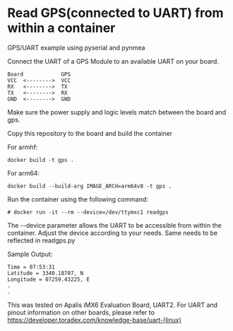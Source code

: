 # Read GPS(connected to UART) from within a container

GPS/UART example using pyserial and pynmea

Connect the UART of a GPS Module to an available UART on your board.
```
Board            GPS
VCC  <-------->  VCC
RX   <-------->  TX
TX   <-------->  RX
GND  <-------->  GND
```
Make sure the power supply and logic levels match between the board and gps.

Copy this repository to the board and build the container

For armhf:
```
docker build -t gps .
```

For arm64:
```
docker build --build-arg IMAGE_ARCH=arm64v8 -t gps .
```

Run the container using the following command:
```
# docker run -it --rm --device=/dev/ttymxc1 readgps
```
The --device parameter allows the UART to be accessible from within the container.
Adjust the device according to your needs. Same needs to be reflected in readgps.py

Sample Output:
```
Time = 07:53:31
Latitude = 3340.18707, N
Longitude = 07259.43225, E
.
.
```

This was tested on Apalis iMX6 Evaluation Board, UART2. For UART and pinout
information on other boards, please refer to
https://developer.toradex.com/knowledge-base/uart-(linux)

